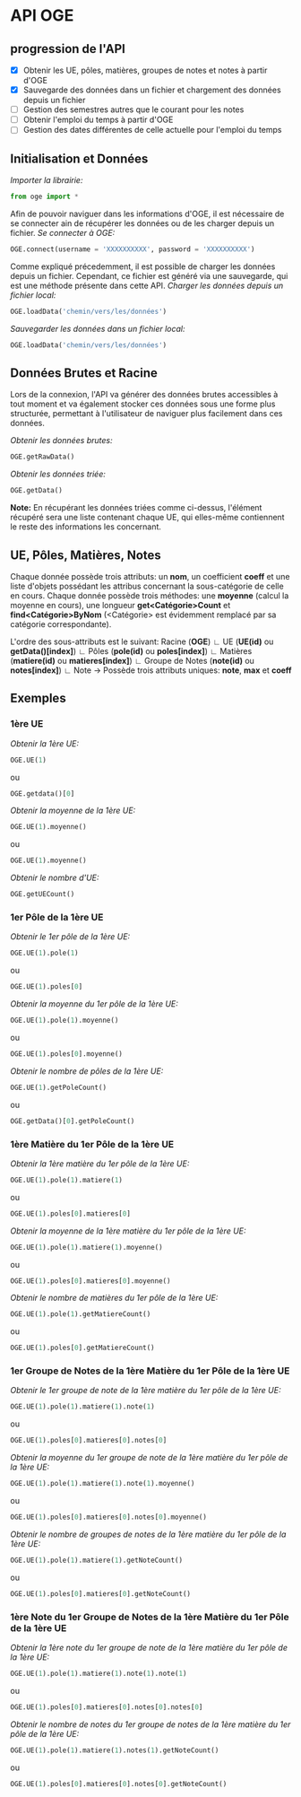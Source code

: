 
# API OGE

## progression de l'API

- [x] Obtenir les UE, pôles, matières, groupes de notes et notes à partir d'OGE
- [x] Sauvegarde des données dans un fichier et chargement des données depuis un fichier
- [ ] Gestion des semestres autres que le courant pour les notes
- [ ] Obtenir l'emploi du temps à partir d'OGE
- [ ] Gestion des dates différentes de celle actuelle pour l'emploi du temps

## Initialisation et Données

*Importer la librairie:*
```py
from oge import *
```

Afin de pouvoir naviguer dans les informations d'OGE, il est nécessaire de se connecter ain de récupérer les données ou de les charger depuis un fichier.
*Se connecter à OGE:*
```py
OGE.connect(username = 'XXXXXXXXXX', password = 'XXXXXXXXXX')
```

Comme expliqué précedemment, il est possible de charger les données depuis un fichier. Cependant, ce fichier est généré via une sauvegarde, qui est une méthode présente dans cette API.
*Charger les données depuis un fichier local:*
```py
OGE.loadData('chemin/vers/les/données')
```

*Sauvegarder les données dans un fichier local:*
```py
OGE.loadData('chemin/vers/les/données')
```



## Données Brutes et Racine
Lors de la connexion, l'API va générer des données brutes accessibles à tout moment et va également stocker ces données sous une forme plus structurée, permettant à l'utilisateur de naviguer plus facilement dans ces données.

*Obtenir les données brutes:*
```py
OGE.getRawData()
```

*Obtenir les données triée:*
```py
OGE.getData()
```
**Note:** En récupérant les données triées comme ci-dessus, l'élément récupéré sera une liste contenant chaque UE, qui elles-même contiennent le reste des informations les concernant.



## UE, Pôles, Matières, Notes

Chaque donnée possède trois attributs: un **nom**, un coefficient **coeff** et une liste d'objets possédant les attribus concernant la sous-catégorie de celle en cours.
Chaque donnée possède trois méthodes: une **moyenne** (calcul la moyenne en cours), une longueur **get<Catégorie>Count** et **find<Catégorie>ByNom** (<Catégorie> est évidemment remplacé par sa catégorie correspondante).

L'ordre des sous-attributs est le suivant:
Racine (**OGE**)
 ∟ UE (**UE(id)** ou **getData()\[index\]**)
    ∟ Pôles (**pole(id)** ou **poles\[index\]**)
       ∟ Matières (**matiere(id)** ou **matieres\[index\]**)
          ∟ Groupe de Notes (**note(id)** ou **notes\[index\]**)
             ∟ Note -> Possède trois attributs uniques: **note**, **max** et **coeff**



## Exemples


### 1ère UE

*Obtenir la 1ère UE:*
```py
OGE.UE(1)
```
ou
```py
OGE.getdata()[0]
```

*Obtenir la moyenne de la 1ère UE:*
```py
OGE.UE(1).moyenne()
```
ou
```py
OGE.UE(1).moyenne()
```

*Obtenir le nombre d'UE:*
```py
OGE.getUECount()
```



### 1er Pôle de la 1ère UE

*Obtenir le 1er pôle de la 1ère UE:*
```py
OGE.UE(1).pole(1)
```
ou
```py
OGE.UE(1).poles[0]
```

*Obtenir la moyenne du 1er pôle de la 1ère UE:*
```py
OGE.UE(1).pole(1).moyenne()
```
ou
```py
OGE.UE(1).poles[0].moyenne()
```

*Obtenir le nombre de pôles de la 1ère UE:*
```py
OGE.UE(1).getPoleCount()
```
ou
```py
OGE.getData()[0].getPoleCount()
```



### 1ère Matière du 1er Pôle de la 1ère UE

*Obtenir la 1ère matière du 1er pôle de la 1ère UE:*
```py
OGE.UE(1).pole(1).matiere(1)
```
ou
```py
OGE.UE(1).poles[0].matieres[0]
```

*Obtenir la moyenne de la 1ère matière du 1er pôle de la 1ère UE:*
```py
OGE.UE(1).pole(1).matiere(1).moyenne()
```
ou
```py
OGE.UE(1).poles[0].matieres[0].moyenne()
```

*Obtenir le nombre de matières du 1er pôle de la 1ère UE:*
```py
OGE.UE(1).pole(1).getMatiereCount()
```
ou
```py
OGE.UE(1).poles[0].getMatiereCount()
```



### 1er Groupe de Notes de la 1ère Matière du 1er Pôle de la 1ère UE

*Obtenir le 1er groupe de note de la 1ère matière du 1er pôle de la 1ère UE:*
```py
OGE.UE(1).pole(1).matiere(1).note(1)
```
ou
```py
OGE.UE(1).poles[0].matieres[0].notes[0]
```



*Obtenir la moyenne du 1er groupe de note de la 1ère matière du 1er pôle de la 1ère UE:*
```py
OGE.UE(1).pole(1).matiere(1).note(1).moyenne()
```
ou
```py
OGE.UE(1).poles[0].matieres[0].notes[0].moyenne()
```

*Obtenir le nombre de groupes de notes de la 1ère matière du 1er pôle de la 1ère UE:*
```py
OGE.UE(1).pole(1).matiere(1).getNoteCount()
```
ou
```py
OGE.UE(1).poles[0].matieres[0].getNoteCount()
```



### 1ère Note du 1er Groupe de Notes de la 1ère Matière du 1er Pôle de la 1ère UE

*Obtenir la 1ère note du 1er groupe de note de la 1ère matière du 1er pôle de la 1ère UE:*
```py
OGE.UE(1).pole(1).matiere(1).note(1).note(1)
```
ou
```py
OGE.UE(1).poles[0].matieres[0].notes[0].notes[0]
```

*Obtenir le nombre de notes du 1er groupe de notes de la 1ère matière du 1er pôle de la 1ère UE:*
```py
OGE.UE(1).pole(1).matiere(1).notes(1).getNoteCount()
```
ou
```py
OGE.UE(1).poles[0].matieres[0].notes[0].getNoteCount()
```


